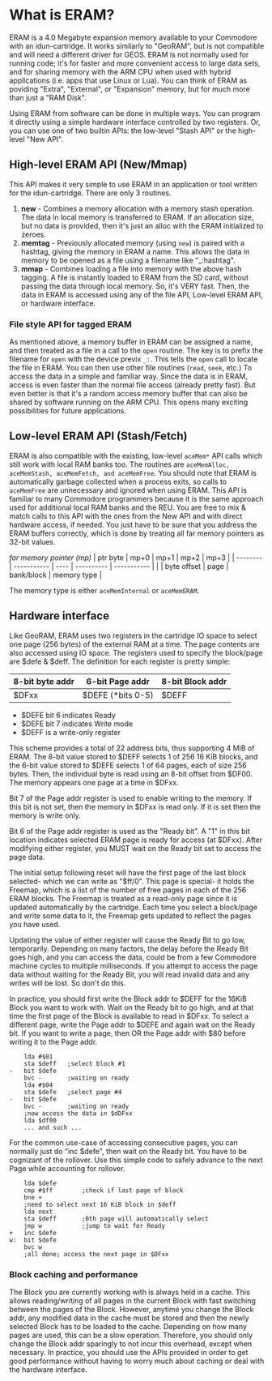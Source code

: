 What is ERAM?
=============

ERAM is a 4.0 Megabyte expansion memory available to your Commodore with an idun-cartridge. It works similarly to "GeoRAM", but is not compatible and will need a different driver for GEOS. ERAM is not normally used for running code; it's for faster and more convenient access to large data sets, and for sharing memory with the ARM CPU when used with hybrid applications (i.e. apps that use Linux or Lua). You can think of ERAM as poviding "Extra", "External", or "Expansion" memory, but for much more than just a "RAM Disk".

Using ERAM from software can be done in multiple ways. You can program it directly using a simple hardware interface controlled by two registers. Or, you can use one of two builtin APIs: the low-level "Stash API" or the high-level "New API".

## High-level ERAM API (New/Mmap)

This API makes it very simple to use ERAM in an application or tool written for the idun-cartridge. There are only 3 routines.

1. **new** - Combines a memory allocation with a memory stash operation. The data in local memory is transferred to ERAM. If an allocation size, but no data is provided, then it's just an alloc with the ERAM initialized to zeroes.
2. **memtag** - Previously allocated memory (using `new`) is paired with a hashtag, giving the memory in ERAM a name. This allows the data in memory to be opened as a file using a filename like "_:hashtag".
3. **mmap** - Combines loading a file into memory with the above hash tagging. A file is instantly loaded to ERAM from the SD card, without passing the data through local memory. So, it's VERY fast. Then, the data in ERAM is accessed using any of the file API, Low-level ERAM API, or hardware interface.

### File style API for tagged ERAM

As mentioned above, a memory buffer in ERAM can be assigned a name, and then treated as a file in a call to the `open` routine. The key is to prefix the filename for `open` with the device previx `_:`. This tells the `open` call to locate the file in ERAM. You can then use other file routines (`read`, `seek`, etc.) To access the data in a simple and familiar way. Since the data is in ERAM, access is even faster than the normal file access (already pretty fast). But even better is that it's a random access memory buffer that can also be shared by software running on the ARM CPU. This opens many exciting possibilities for future applications.

## Low-level ERAM API (Stash/Fetch)

ERAM is also compatible with the existing, low-level `aceMem*` API calls which still work with local RAM banks too. The routines are `aceMemAlloc, aceMemStash, aceMemFetch, and aceMemFree`. You should note that ERAM is automatically garbage collected when a process exits, so calls to `aceMemFree` are unnecessary and ignored when using ERAM. This API is familiar to many Commodore programmers because it is the same approach used for additional local RAM banks and the REU. You are free to mix & match calls to this API with the ones from the New API and with direct hardware access, if needed. You just have to be sure that you address the ERAM buffers correctly, which is done by treating all far memory pointers as 32-bit values.

*far memory pointer (mp)*
| ptr byte | mp+0        | mp+1 | mp+2       | mp+3        |
| -------- | ----------- | ---- | ---------- | ----------- |
|          | byte offset | page | bank/block | memory type |

The memory type is either `aceMemInternal` or `aceMemERAM`.

## Hardware interface

Like GeoRAM, ERAM uses two registers in the cartridge IO space to select one page (256 bytes) of the external RAM at a time. The page contents are also accessed using IO space. The registers used to specify the block/page are $defe & $deff.  The definition for each register is pretty simple:

8-bit byte addr | 6-bit Page addr  | 8-bit Block addr
--------------  | ---------------- | -----------------
   $DFxx        | $DEFE (*bits 0-5)|      $DEFF
* $DEFE bit 6 indicates Ready
* $DEFE bit 7 indicates Write mode
* $DEFF is a write-only register

This scheme provides a total of 22 address bits, thus supporting 4 MiB of ERAM. The 8-bit value stored to $DEFF selects 1 of 256 16 KiB blocks, and the 6-bit value stored to $DEFE selects 1 of 64 pages, each of size 256 bytes. Then, the individual byte is read using an 8-bit offset from $DF00. The memory appears one page at a time in $DFxx.

Bit 7 of the Page addr register is used to enable writing to the memory. If this bit is not set, then the memory in $DFxx is read only. If it is set then the memory is write only.

Bit 6 of the Page addr register is used as the "Ready bit". A "1" in this bit location indicates selected ERAM page is ready for access (at $DFxx). After modifying either register, you MUST wait on the Ready bit set to access the page data.

The initial setup following reset will have the first page of the last block selected- which we can write as "$ff/0". This page is special- it holds the Freemap, which is a list of the number of free pages in each of the 256 ERAM blocks. The Freemap is treated as a read-only page since it is updated automatically by the cartridge. Each time you select a block/page and write some data to it, the Freemap gets updated to reflect the pages you have used.

Updating the value of either register will cause the Ready Bit to go low, temporarily. Depending on many factors, the delay before the Ready Bit goes high, and you can access the data, could be from a few Commodore machine cycles to multiple milliseconds. If you attempt to access the page data without waiting for the Ready Bit, you will read invalid data and any writes will be lost. So don't do this.

In practice, you should first write the Block addr to $DEFF for the 16KiB Block you want to work with. Wait on the Ready bit to go high, and at that time the first page of the Block is available to read in $DFxx. To select a different page, write the Page addr to $DEFE and again wait on the Ready bit. If you want to write a page, then OR the Page addr with $80 before writing it to the Page addr.

```
    lda #$01
    sta $deff   ;select block #1
-   bit $defe
    bvc -       ;waiting on ready
    lda #$04
    sta $defe   ;select page #4
-   bit $defe
    bvc -       ;waiting on ready
    ;now access the data in $dDFxx
    lda $df00
    ... and such ...
```
For the common use-case of accessing consecutive pages, you can normally just do "inc $defe", then wait on the Ready bit. You have to be cognizant of the rollover. Use this simple code to safely advance to the next Page while accounting for rollover.

```
    lda $defe
    cmp #$ff        ;check if last page of block
    bne +
    ;need to select next 16 KiB block in $deff
    lda next
    sta $deff       ;0th page will automatically select
    jmp w           ;jump to wait for Ready
+   inc $defe
w:  bit $defe
    bvc w
    ;all done; access the next page in $DFxx
```
### Block caching and performance

The Block you are currently working with is always held in a cache. This allows reading/writing of all pages in the current Block with fast switching between the pages of the Block. However, anytime you change the Block addr, any modified data in the cache must be stored and then the newly selected Block has to be loaded to the cache. Depending on how many pages are used, this can be a slow operation. Therefore, you should only change the Block addr sparingly to not incur this overhead, except when necessary. In practice, you should use the APIs provided in order to get good performance without having to worry much about caching or deal with the hardware interface.

